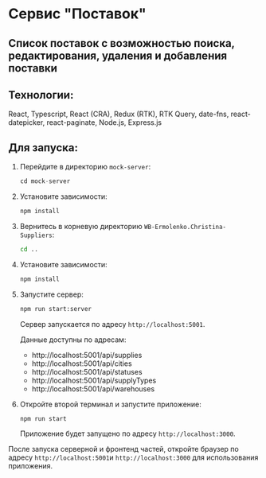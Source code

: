# Cервис "Поставок"

## Список поставок с возможностью поиска, редактирования, удаления и добавления поставки

## Технологии:

React, Typescript, React (CRA), Redux (RTK), RTK Query, date-fns, react-datepicker, react-paginate, Node.js, Express.js

## Для запуска:

1. Перейдите в директорию `mock-server`:

   ```s
   cd mock-server
   ```

2. Установите зависимости:

   ```sh
   npm install
   ```

3. Вернитесь в корневую директорию `WB-Ermolenko.Christina-Suppliers`:

   ```sh
   cd ..
   ```

4. Установите зависимости:

   ```sh
   npm install
   ```

5. Запустите сервер:

   ```sh
   npm run start:server
   ```

   Сервер запускается по адресу `http://localhost:5001`.

   Данные доступны по адресам:

   - http://localhost:5001/api/supplies
   - http://localhost:5001/api/cities
   - http://localhost:5001/api/statuses
   - http://localhost:5001/api/supplyTypes
   - http://localhost:5001/api/warehouses

6. Откройте второй терминал и запустите приложение:

   ```sh
   npm run start
   ```

   Приложение будет запущено по адресу `http://localhost:3000`.

После запуска серверной и фронтенд частей, откройте браузер по адресу `http://localhost:5001`и `http://localhost:3000` для использования приложения.
